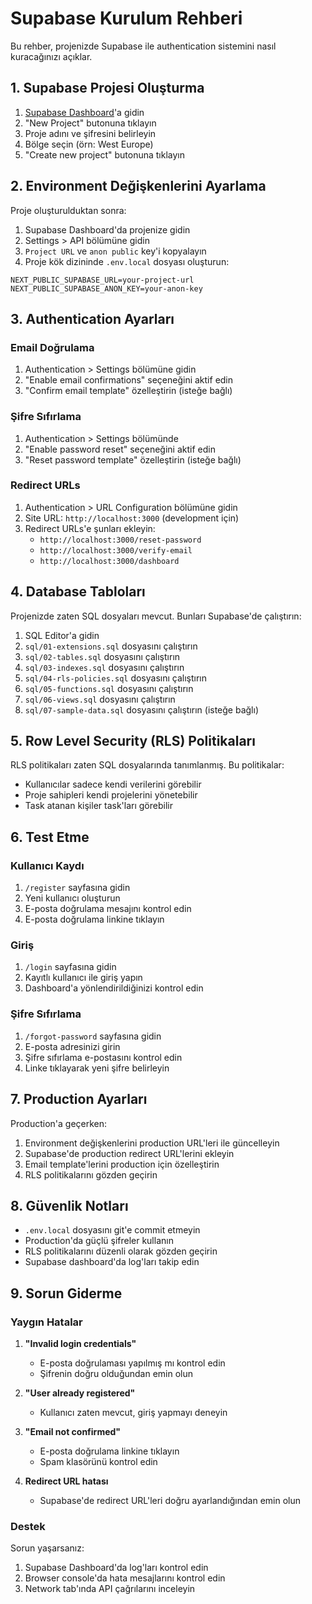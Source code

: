 # Supabase Kurulum Rehberi

Bu rehber, projenizde Supabase ile authentication sistemini nasıl kuracağınızı açıklar.

## 1. Supabase Projesi Oluşturma

1. [Supabase Dashboard](https://supabase.com/dashboard)'a gidin
2. "New Project" butonuna tıklayın
3. Proje adını ve şifresini belirleyin
4. Bölge seçin (örn: West Europe)
5. "Create new project" butonuna tıklayın

## 2. Environment Değişkenlerini Ayarlama

Proje oluşturulduktan sonra:

1. Supabase Dashboard'da projenize gidin
2. Settings > API bölümüne gidin
3. `Project URL` ve `anon public` key'i kopyalayın
4. Proje kök dizininde `.env.local` dosyası oluşturun:

```env
NEXT_PUBLIC_SUPABASE_URL=your-project-url
NEXT_PUBLIC_SUPABASE_ANON_KEY=your-anon-key
```

## 3. Authentication Ayarları

### Email Doğrulama
1. Authentication > Settings bölümüne gidin
2. "Enable email confirmations" seçeneğini aktif edin
3. "Confirm email template" özelleştirin (isteğe bağlı)

### Şifre Sıfırlama
1. Authentication > Settings bölümünde
2. "Enable password reset" seçeneğini aktif edin
3. "Reset password template" özelleştirin (isteğe bağlı)

### Redirect URLs
1. Authentication > URL Configuration bölümüne gidin
2. Site URL: `http://localhost:3000` (development için)
3. Redirect URLs'e şunları ekleyin:
   - `http://localhost:3000/reset-password`
   - `http://localhost:3000/verify-email`
   - `http://localhost:3000/dashboard`

## 4. Database Tabloları

Projenizde zaten SQL dosyaları mevcut. Bunları Supabase'de çalıştırın:

1. SQL Editor'a gidin
2. `sql/01-extensions.sql` dosyasını çalıştırın
3. `sql/02-tables.sql` dosyasını çalıştırın
4. `sql/03-indexes.sql` dosyasını çalıştırın
5. `sql/04-rls-policies.sql` dosyasını çalıştırın
6. `sql/05-functions.sql` dosyasını çalıştırın
7. `sql/06-views.sql` dosyasını çalıştırın
8. `sql/07-sample-data.sql` dosyasını çalıştırın (isteğe bağlı)

## 5. Row Level Security (RLS) Politikaları

RLS politikaları zaten SQL dosyalarında tanımlanmış. Bu politikalar:

- Kullanıcılar sadece kendi verilerini görebilir
- Proje sahipleri kendi projelerini yönetebilir
- Task atanan kişiler task'ları görebilir

## 6. Test Etme

### Kullanıcı Kaydı
1. `/register` sayfasına gidin
2. Yeni kullanıcı oluşturun
3. E-posta doğrulama mesajını kontrol edin
4. E-posta doğrulama linkine tıklayın

### Giriş
1. `/login` sayfasına gidin
2. Kayıtlı kullanıcı ile giriş yapın
3. Dashboard'a yönlendirildiğinizi kontrol edin

### Şifre Sıfırlama
1. `/forgot-password` sayfasına gidin
2. E-posta adresinizi girin
3. Şifre sıfırlama e-postasını kontrol edin
4. Linke tıklayarak yeni şifre belirleyin

## 7. Production Ayarları

Production'a geçerken:

1. Environment değişkenlerini production URL'leri ile güncelleyin
2. Supabase'de production redirect URL'lerini ekleyin
3. Email template'lerini production için özelleştirin
4. RLS politikalarını gözden geçirin

## 8. Güvenlik Notları

- `.env.local` dosyasını git'e commit etmeyin
- Production'da güçlü şifreler kullanın
- RLS politikalarını düzenli olarak gözden geçirin
- Supabase dashboard'da log'ları takip edin

## 9. Sorun Giderme

### Yaygın Hatalar

1. **"Invalid login credentials"**
   - E-posta doğrulaması yapılmış mı kontrol edin
   - Şifrenin doğru olduğundan emin olun

2. **"User already registered"**
   - Kullanıcı zaten mevcut, giriş yapmayı deneyin

3. **"Email not confirmed"**
   - E-posta doğrulama linkine tıklayın
   - Spam klasörünü kontrol edin

4. **Redirect URL hatası**
   - Supabase'de redirect URL'leri doğru ayarlandığından emin olun

### Destek

Sorun yaşarsanız:
1. Supabase Dashboard'da log'ları kontrol edin
2. Browser console'da hata mesajlarını kontrol edin
3. Network tab'ında API çağrılarını inceleyin 